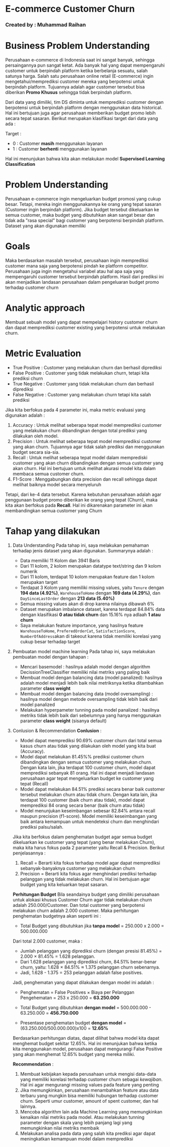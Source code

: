 # E-commerce Customer Churn
### Created by : Muhammad Raihan

# Business Problem Understanding
Perusahaan e-commerce di Indonesia saat ini sangat banyak, sehingga persaingannya pun sangat ketat. Ada banyak hal yang dapat mempengaruhi customer untuk berpindah platform ketika berbelanja sesuatu, salah satunya harga. Salah satu perusahaan online retail (E-commerce) ingin mengetahui/memprediksi customer mereka yang berpotensi untuk berpindah platform. Tujuannya adalah agar customer tersebut bisa diberikan **Promo Khusus** sehingga tidak berpindah platform.

Dari data yang dimiliki, tim DS diminta untuk memprediksi customer dengan berpotensi untuk berpindah platform dengan menggunakan data historical. Hal ini bertujuan juga agar perusahaan memberikan budget promo lebih secara tepat sasaran. Berikut merupakan klasifikasi target dari data yang ada :

Target :
- 0 : Customer **masih** menggunakan layanan
- 1 : Customer **berhenti** menggunakan layanan

Hal ini menunjukan bahwa kita akan melakukan model **Supervised Learning Classification**

# Problem Understanding
Perusahaan e-commerce ingin mengeluarkan budget promosi yang cukup besar. Tetapi, mereka ingin menggunakannya ke orang yang tepat sasaran (Customer ingin berpindah platform). Jika budget tersebut dikeluarkan ke semua customer, maka budget yang dibutuhkan akan sangat besar dan tidak ada "rasa special" bagi customer yang berpotensi berpindah platform. Dataset yang akan digunakan memiliki

# Goals
Maka berdasarkan masalah tersebut, perusahaan ingin memprediksi customer mana saja yang berpotensi pindah ke platform competitor. Perusahaan juga ingin mengetahui variabel atau hal apa saja yang mempengaruhi customer tersebut berpindah platform. Hasil dari prediksi ini akan menjadikan landasan perusahaan dalam pengeluaran budget promo terhadap customer churn

# Analytic approach
Membuat sebuah model yang dapat mempelajari history customer churn dan dapat memprediksi customer existing yang berpotensi untuk melakukan churn.

# Metric Evaluation
- True Positive : Customer yang melakukan churn dan berhasil diprediksi
- False Positive : Customer yang tidak melakukan churn, tetapi kita prediksi churn
- True Negative : Customer yang tidak melakukan churn dan berhasil diprediksi
- False Negative : Customer yang melakukan churn tetapi kita salah prediksi

Jika kita berfokus pada 4 parameter ini, maka metric evaluasi yang digunakan adalah :
1. Accuracy : Untuk melihat seberapa tepat model memprediksi customer yang melakukan churn dibandingkan dengan total prediksi yang dilakukan oleh model.
2. Precision : Untuk melihat seberapa tepat model memprediksi customer yang akan churn. Tujuannya agar tidak salah prediksi dan menggunakan budget secara sia-sia.
3. Recall : Untuk melihat seberapa tepat model dalam memprediski customer yang akan churn dibandingkan dengan semua customer yang akan churn. Hal ini bertujuan untuk melihat akurasi model kita dalam membaca semua customer churn.
4. F1-Score : Menggabungkan data precision dan recall sehingga dapat melihat baiknya model secara menyeluruh

Tetapi, dari ke-4 data tersebut. Karena kebutuhan perusahaan adalah agar penggunaan budget promo diberikan ke orang yang tepat (Churn), maka kita akan berfokus pada **Recall**. Hal ini dikarenakan parameter ini akan membandingkan semua customer yang Churn

# Tahap yang dilakukan
1. Data Understanding
   Pada tahap ini, saya melakukan pemahaman terhadap jenis dataset yang akan digunakan. Summarynya adalah :
   - Data memiliki 11 Kolom dan 3941 Baris
   - Dari 11 kolom, 2 kolom merupakan datatype text/string dan 9 kolom numerik
   - Dari 11 kolom, terdapat 10 kolom merupakan feature dan 1 kolom merupakan target
   - Terdapat 3 Kolom yang memiliki missing values, yaitu `Tenure` dengan **194 data (4.92%)**, `WarehouseToHome` dengan **169 data (4.29%)**, dan `DaySinceLastOrder` dengan **213 data (5.40%)**
   - Semua missing values akan di drop karena nilainya dibawah 6%
   - Dataset merupakan imbalance dataset, karena terdapat 84.84% data dengan klasifikasi **0 atau tidak churn** dan 15.16% nya adlaah **1 atau churn**
   - Saya melakukan feature importance, yang hasilnya feature `WarehouseToHome`, `PreferedOrderCat`, `SatisfactionScore`, `NumberOfAddress`akan di takeout karena tidak memiliki korelasi yang cukup besar terhadap target

2. Pembuatan model machine learning
   Pada tahap ini, saya melakukan pembuatan model dengan tahapan :
   - Mencari basemodel : hasilnya adalah model dengan algorithm DecissionTreeClassifier memiliki nilai metriks yang paling baik
   - Membuat model dengan balancing data (model panalized): hasilnya adalah model menjadi lebih baik nilai metriksnya ketika ditambahkan parameter **class weight**
   - Membuat model dengan balancing data (model oversampling) : hasilnya model dengan metode oversampling tidak lebih baik dari model panalized
   - Melakukan hyperpameter tunning pada model panalized : hasilnya metriks tidak lebih baik dari sebelumnya yang hanya menggunakan parameter **class weight** (sisanya default)
  
3. Conlusion & Recommendation
   **Conlusion** : 
    * Model dapat memprediksi 90.69% customer churn dari total semua kasus churn atau tidak yang dilakukan oleh model yang kita buat (Accuracy).
    * Model dapat melakukan  81.45%% prediksi customer churn dibandingkan dengan semua customer yang melakukan churn. Dengan kata lain, jika terdapat 100 customer churn, model dapat memprediksi sebanyak 81 orang. Hal ini dapat menjadi landasan perusahaan agar tepat 
      mengeluarkan budget ke customer yang tepat (Recall)
    * Model dapat melakukan 84.51% prediksi secara benar baik customer tersebut melakukan churn atau tidak churn. Dengan kata lain, jika terdapat 100 customer (baik churn atau tidak), model dapat memprediksi 84 orang secara benar (baik churn atau tidak)
    * Model menunjukan keseimbangan sebesar 82.84% antara recall maupun precision (f1-score). Model memiliki keseimbangan yang baik antara kemampuan untuk mendeteksi churn dan menghindari prediksi palsu/salah.
  
   Jika kita berfokus dalam penghematan budget agar semua budget dikeluarkan ke customer yang tepat (yang benar melakukan Churn), maka kita harus fokus pada 2 parameter yaitu Recall & Precision. Berikut penjelasannya :
    1. Recall = Berarti kita fokus terhadap model agar dapat memprediksi sebanyak-banyaknya customer yang melakukan churn
    2. Precision = Berarti kita fokus agar menghindari prediksi terhadap pelanggan yang tidak melakukan churn. Hal ini bertujuan agar budget yang kita keluarkan tepat sasaran.

   **Perhitungan Budget**
   Bila seandainya budget yang dimiliki perusahaan untuk alokasi khusus Customer Churn agar tidak melakukan churn adalah 250.000/Customer. Dan total customer yang berpotensi melakukan churn adalah 2.000 customer. Maka perhitungan penghematan budgetnya akan seperti ini :
    
    * Total Budget yang dibutuhkan jika **tanpa model** = 250.000 x 2.000 = 500.000.000
    
    Dari total 2.000 customer, maka :
    
    * Jumlah pelanggan yang diprediksi churn (dengan presisi 81.45%) = 2.000 × 81.45% = 1.628 pelanggan.
    * Dari 1.628 pelanggan yang diprediksi churn, 84.51% benar-benar churn, yaitu: 1.628 × 84.51% ≈ 1.375 pelanggan churn sebenarnya.
    * Jadi, 1.628 - 1.375 = 253 pelanggan adalah false positives.
    
    Jadi, penghematan yang dapat dilakukan dengan model ini adalah :
    
    * Penghematan = False Positives × Biaya per Pelanggan
      Pengehematan = 253 x 250.000 = **63.250.000**
    
    * Total Budget yang dibutuhkan **dengan model** = 500.000.000 - 63.250.000 = **456.750.000**
    * Presentase penghematan budget **dengan model** = (63.250.000/500.000.000)x100 = **12.65%**
      
   Berdasarkan perhitungan diatas, dapat dilihat bahwa model kita dapat menghemat budget sekitar 12.65%. Hal ini menunjukan bahwa ketika kita menggunakan model, perusahaan dapat mengurangi False Positive yang akan menghemat 12.65% budget yang mereka miliki.

   **Recommendation** :
    1. Membuat kebijakan kepada perusahaan untuk mengisi data-data yang memiliki korelasi terhadap customer churn sebagai *kewajiban*. Hal ini agar mengurangi missing values pada feature yang penting
    2. Jika memungkinkan, perusahaan menambahkan feature atau data terbaru yang mungkin bisa memiliki hubungan terhadap customer churn. Seperti umur customer, amount of spent customer, dan hal lainnya.
    3. Mencoba algorithm lain ada Machine Learning yang memungkinkan kenaikan nilai metriks pada model. Atau melakukan tunning parameter dengan skala yang lebih panjang lagi yang memungkinkan nilai metriks membaik
    4. Melakukan analisa pada data yang salah kita prediksi agar dapat meningkatkan kemampuan model dalam memprediksi
